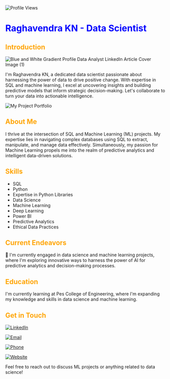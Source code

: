 ![Profile Views](https://komarev.com/ghpvc/?username=Raghavendra0827&color=brightgreen)

# <span style="color:blue">Raghavendra KN - Data Scientist</span>

## <span style="color:orange">Introduction</span>

![Blue and White Gradient Profile Data Analyst LinkedIn Article Cover Image (1)](https://github.com/Raghavendra0827/Raghavendra0827/assets/135142090/5f484961-d9ae-4648-a845-4a306a088a8a)

I'm Raghavendra KN, a dedicated data scientist passionate about harnessing the power of data to drive positive change. With expertise in SQL and machine learning, I excel at uncovering insights and building predictive models that inform strategic decision-making. Let's collaborate to turn your data into actionable intelligence.

![My Project Portfolio](https://huggingface.co/spaces/Raghavendra0827/Projects)



## <span style="color:orange">About Me</span>
I thrive at the intersection of SQL and Machine Learning (ML) projects. My expertise lies in navigating complex databases using SQL to extract, manipulate, and manage data effectively. Simultaneously, my passion for Machine Learning propels me into the realm of predictive analytics and intelligent data-driven solutions.

## <span style="color:orange">Skills</span>
- SQL
- Python
- Expertise in Python Libraries
- Data Science
- Machine Learning
- Deep Learning
- Power BI
- Predictive Analytics
- Ethical Data Practices

## <span style="color:orange">Current Endeavors</span>
🔭 I'm currently engaged in data science and machine learning projects, where I'm exploring innovative ways to harness the power of AI for predictive analytics and decision-making processes.

## <span style="color:orange">Education</span>
I'm currently learning at Pes College of Engineering, where I'm expanding my knowledge and skills in data science and machine learning.

## <span style="color:orange">Get in Touch</span>
[![LinkedIn](https://img.shields.io/badge/LinkedIn-0077B5?style=for-the-badge&logo=linkedin&logoColor=white)](www.linkedin.com/in/raghavendra-k-n-612553250)

[![Email](https://img.shields.io/badge/Email-raghavendrakn076%40gmail.com-ff69b4?style=for-the-badge&logo=gmail&logoColor=white)](mailto:raghavendrakn076@gmail.com)

[![Phone](https://img.shields.io/badge/Phone-%2B91%209353888374-ff69b4?style=for-the-badge&logo=phone&logoColor=white)](tel:+919353888374)

[![Website](https://img.shields.io/badge/Website-www.raghavendraportfolio.com-ff69b4?style=for-the-badge&logo=wordpress&logoColor=white)](https://www.raghavendraportfolio.com)

Feel free to reach out to discuss ML projects or anything related to data science!
